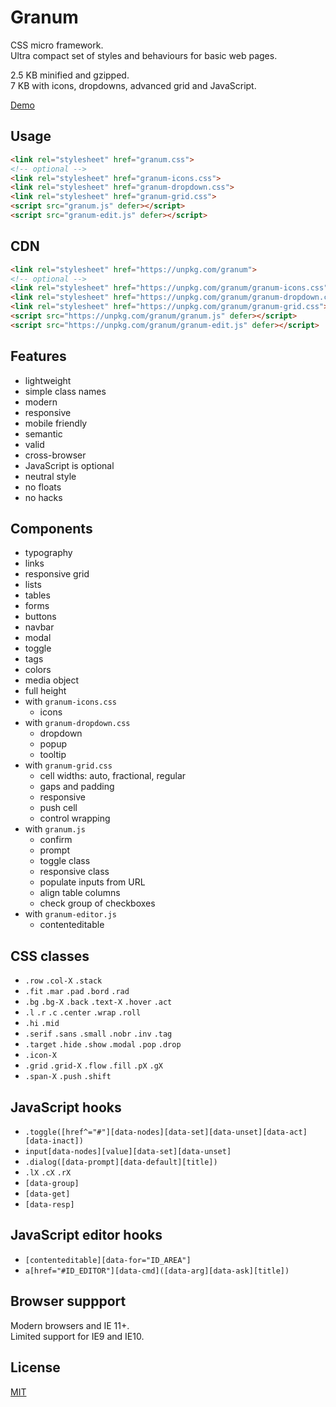 # Granum

CSS micro framework.  
Ultra compact set of styles and behaviours for basic web pages.

2.5 KB minified and gzipped.  
7 KB with icons, dropdowns, advanced grid and JavaScript.

[Demo](https://vvvkor.github.io/granum/)

## Usage

```html
<link rel="stylesheet" href="granum.css">
<!-- optional -->
<link rel="stylesheet" href="granum-icons.css">
<link rel="stylesheet" href="granum-dropdown.css">
<link rel="stylesheet" href="granum-grid.css">
<script src="granum.js" defer></script>
<script src="granum-edit.js" defer></script>
```

## CDN

```html
<link rel="stylesheet" href="https://unpkg.com/granum">
<!-- optional -->
<link rel="stylesheet" href="https://unpkg.com/granum/granum-icons.css">
<link rel="stylesheet" href="https://unpkg.com/granum/granum-dropdown.css">
<link rel="stylesheet" href="https://unpkg.com/granum/granum-grid.css">
<script src="https://unpkg.com/granum/granum.js" defer></script>
<script src="https://unpkg.com/granum/granum-edit.js" defer></script>
```

## Features

- lightweight
- simple class names
- modern
- responsive
- mobile friendly
- semantic
- valid
- cross-browser
- JavaScript is optional
- neutral style
- no floats
- no hacks

## Components

- typography
- links
- responsive grid
- lists
- tables
- forms
- buttons
- navbar
- modal
- toggle
- tags
- colors
- media object
- full height
- with `granum-icons.css`
  - icons
- with `granum-dropdown.css`
  - dropdown
  - popup
  - tooltip
- with `granum-grid.css`
  - cell widths: auto, fractional, regular
  - gaps and padding
  - responsive
  - push cell
  - control wrapping
- with `granum.js`
  - confirm
  - prompt 
  - toggle class
  - responsive class
  - populate inputs from URL
  - align table columns
  - check group of checkboxes
- with `granum-editor.js`
  - contenteditable

## CSS classes

- `.row` `.col-X` `.stack`
- `.fit` `.mar` `.pad` `.bord` `.rad`
- `.bg` `.bg-X` `.back` `.text-X` `.hover` `.act`
- `.l` `.r` `.c` `.center` `.wrap` `.roll`
- `.hi` `.mid` 
- `.serif` `.sans` `.small` `.nobr` `.inv` `.tag`
- `.target` `.hide` `.show` `.modal` `.pop` `.drop`
- `.icon-X`
- `.grid` `.grid-X` `.flow` `.fill` `.pX` `.gX`
- `.span-X` `.push` `.shift`

## JavaScript hooks

- `.toggle([href^="#"][data-nodes][data-set][data-unset][data-act][data-inact])`
- `input[data-nodes][value][data-set][data-unset]`
- `.dialog([data-prompt][data-default][title])`
- `.lX` `.cX` `.rX`
- `[data-group]`
- `[data-get]`
- `[data-resp]`

## JavaScript editor hooks

- `[contenteditable][data-for="ID_AREA"]`
- `a[href="#ID_EDITOR"][data-cmd]([data-arg][data-ask][title])`

## Browser suppport

Modern browsers and IE 11+.  
Limited support for IE9 and IE10.

## License

[MIT](./LICENSE)